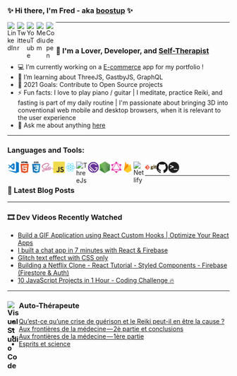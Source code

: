 ### ✨ Hi there, I'm Fred - aka [boostup][website] ✨

[<img align="left" alt="LinkedIn" width="22px" src="https://cdn.jsdelivr.net/npm/simple-icons@v3/icons/linkedin.svg" />][linkedin]
[<img align="left" alt="Twitter" width="22px" src="https://cdn.jsdelivr.net/npm/simple-icons@v3/icons/twitter.svg" />][twitter]
[<img align="left" alt="YouTube" width="22px" src="https://cdn.jsdelivr.net/npm/simple-icons@v3/icons/youtube.svg" />][youtube]
[<img align="left" alt="Medium" width="22px" src="https://cdn-static-1.medium.com/_/fp/icons/favicon-rebrand-medium.3Y6xpZ-0FSdWDnPM3hSBIA.ico" />][selftherapistwebsite]
[<img align="left" alt="Codepen" width="22px" src="https://static.codepen.io/assets/favicon/favicon-aec34940fbc1a6e787974dcd360f2c6b63348d4b1f4e06c77743096d55480f33.ico" />][codepenprofile]

---

<br />

### 🌱 I'm a Lover, Developer, and [Self-Therapist][selftherapistwebsite]

- 💻 I’m currently working on a [E-commerce][regaliawebsite] app for my portfolio !
- 🤔 I’m learning about ThreeJS, GastbyJS, GraphQL
- 🔭 2021 Goals: Contribute to Open Source projects
- ⚡ Fun facts: I love to play piano / guitar | I meditate, practice Reiki, and fasting is part of my daily routine | I'm passionate about bringing 3D into conventional web mobile and desktop browsers, when it is relevant to the user experience
- 💬 Ask me about anything [here](https://github.com/boostup/boostup/issues)

---

### Languages and Tools:

<img align="left" alt="Visual Studio Code" width="26px" src="https://raw.githubusercontent.com/github/explore/80688e429a7d4ef2fca1e82350fe8e3517d3494d/topics/visual-studio-code/visual-studio-code.png" />
<img align="left" alt="HTML5" width="26px" src="https://raw.githubusercontent.com/github/explore/80688e429a7d4ef2fca1e82350fe8e3517d3494d/topics/html/html.png" />
<img align="left" alt="CSS3" width="26px" src="https://raw.githubusercontent.com/github/explore/80688e429a7d4ef2fca1e82350fe8e3517d3494d/topics/css/css.png" />
<img align="left" alt="Sass" width="26px" src="https://raw.githubusercontent.com/github/explore/80688e429a7d4ef2fca1e82350fe8e3517d3494d/topics/sass/sass.png" />
<img align="left" alt="JavaScript" width="26px" src="https://raw.githubusercontent.com/github/explore/80688e429a7d4ef2fca1e82350fe8e3517d3494d/topics/javascript/javascript.png" />
<img align="left" alt="React" width="26px" src="https://raw.githubusercontent.com/github/explore/80688e429a7d4ef2fca1e82350fe8e3517d3494d/topics/react/react.png" />
<img align="left" alt="ThreeJs" width="26px" src="https://threejs.org/files/favicon.ico" />
<img align="left" alt="Gatsby" width="26px" src="https://raw.githubusercontent.com/github/explore/e94815998e4e0713912fed477a1f346ec04c3da2/topics/gatsby/gatsby.png" />
<img align="left" alt="Node.js" width="26px" src="https://raw.githubusercontent.com/github/explore/80688e429a7d4ef2fca1e82350fe8e3517d3494d/topics/nodejs/nodejs.png" />
<img align="left" alt="GraphQL" width="26px" src="https://raw.githubusercontent.com/github/explore/80688e429a7d4ef2fca1e82350fe8e3517d3494d/topics/graphql/graphql.png" />
<img align="left" alt="Firebase" width="26px" src="https://raw.githubusercontent.com/github/explore/80688e429a7d4ef2fca1e82350fe8e3517d3494d/topics/firebase/firebase.png" />
<img align="left" alt="Netlify" width="26px" src="https://www.netlify.com/v3/static/favicon/favicon-32x32.png" />
<img align="left" alt="Git" width="26px" src="https://raw.githubusercontent.com/github/explore/80688e429a7d4ef2fca1e82350fe8e3517d3494d/topics/git/git.png" />
<img align="left" alt="GitHub" width="26px" src="https://raw.githubusercontent.com/github/explore/78df643247d429f6cc873026c0622819ad797942/topics/github/github.png" />
<img align="left" alt="Terminal" width="26px" src="https://raw.githubusercontent.com/github/explore/80688e429a7d4ef2fca1e82350fe8e3517d3494d/topics/terminal/terminal.png" />

<br />

---

### 📒 Latest Blog Posts

<!-- DEV-TO-BLOG-POST-LIST:START -->
<!-- DEV-TO-BLOG-POST-LIST:END -->

---

### 🎞️ Dev Videos Recently Watched

<!-- YT-PL-DEV-2020:START -->
- [Build a GIF Application using React Custom Hooks | Optimize Your React Apps](https://www.youtube.com/watch?v=O6FhJvcvVOE)
- [I built a chat app in 7 minutes with React & Firebase](https://www.youtube.com/watch?v=zQyrwxMPm88)
- [Glitch text effect with CSS only](https://www.youtube.com/watch?v=7Xyg8Ja7dyY)
- [Building a Netflix Clone - React Tutorial - Styled Components - Firebase (Firestore & Auth)](https://www.youtube.com/watch?v=x_EEwGe-a9o)
- [10 JavaScript Projects in 1 Hour - Coding Challenge 🔥](https://www.youtube.com/watch?v=8GPPJpiLqHk)
<!-- YT-PL-DEV-2020:END -->

---

### <img align="left" alt="Visual Studio Code" width="26px" src="https://miro.medium.com/fit/c/64/64/1*3Y0zj9MOlEwukCpiBB6zsw.png" /> Auto-Thérapeute

<!-- ST-BLOG-POST-LIST:START -->
- [Qu’est-ce qu’une crise de guérison et le Reiki peut-il en être la cause ?](https://medium.com/auto-th%C3%A9rapeute-self-therapist/quest-ce-qu-une-crise-de-gu%C3%A9rison-et-le-reiki-peut-il-en-%C3%AAtre-la-cause-ece872f8e205?source=rss----3cfe79366cdd---4)
- [Aux frontières de la médecine — 2è partie et conclusions](https://medium.com/auto-th%C3%A9rapeute-self-therapist/aux-fronti%C3%A8res-de-la-m%C3%A9decine-2%C3%A8-partie-et-conclusions-55419c352e8c?source=rss----3cfe79366cdd---4)
- [Aux frontières de la médecine — 1ère partie](https://medium.com/auto-th%C3%A9rapeute-self-therapist/aux-fronti%C3%A8res-de-la-m%C3%A9decine-1%C3%A8re-partie-63708f336403?source=rss----3cfe79366cdd---4)
- [Esprits et science](https://medium.com/auto-th%C3%A9rapeute-self-therapist/esprits-et-science-1ced6879e43b?source=rss----3cfe79366cdd---4)
<!-- ST-BLOG-POST-LIST:END -->

[website]: https://boostup.github.io
[regaliawebsite]: https://fervent-snyder-0eb669.netlify.app/#/
[codepenprofile]: https://codepen.io/b00stup
[selftherapistwebsite]: https://medium.com/auto-th%C3%A9rapeute-self-therapist
[twitter]: https://twitter.com/HugoC45785
[youtube]: https://www.youtube.com/channel/UCK52WvY8Li7E9wkG4NCW-Zw/playlists
[linkedin]: https://www.linkedin.com/in/frederic-beauvois-4161361b6/

